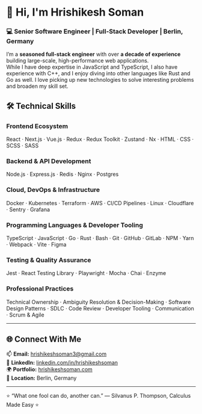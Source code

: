# 👋 Hi, I'm Hrishikesh Soman

### 💻 Senior Software Engineer | Full-Stack Developer | Berlin, Germany

I’m a **seasoned full-stack engineer** with over **a decade of experience** building large-scale, high-performance web applications.  
While I have deep expertise in JavaScript and TypeScript, I also have experience with C++, and I enjoy diving into other languages like Rust and Go as well. I love picking up new technologies to solve interesting problems and broaden my skill set.

## 🛠️ Technical Skills

### **Frontend Ecosystem**
React · Next.js · Vue.js · Redux · Redux Toolkit · Zustand · Nx · HTML · CSS · SCSS · SASS  

### **Backend & API Development**
Node.js · Express.js · Redis · Nginx · Postgres  

### **Cloud, DevOps & Infrastructure**
Docker · Kubernetes · Terraform · AWS · CI/CD Pipelines · Linux · Cloudflare · Sentry · Grafana  

### **Programming Languages & Developer Tooling**
TypeScript · JavaScript · Go · Rust · Bash · Git · GitHub · GitLab · NPM · Yarn · Webpack · Vite · Figma  

### **Testing & Quality Assurance**
Jest · React Testing Library · Playwright · Mocha · Chai · Enzyme  

### **Professional Practices**
Technical Ownership · Ambiguity Resolution & Decision-Making · Software Design Patterns · SDLC · Code Review · Developer Tooling · Communication · Scrum & Agile  

---

## 🌐 Connect With Me
📫 **Email:** [hrishikeshsoman3@gmail.com](mailto:hrishikeshsoman3@gmail.com)  
💼 **LinkedIn:** [linkedin.com/in/hrishikeshsoman](https://linkedin.com/in/hrishikeshsoman)  
🌍 **Portfolio:** [hrishikeshsoman.com](https://hrishikeshsoman.com)  
📍 **Location:** Berlin, Germany  

---

⭐️ “What one fool can do, another can.” — Silvanus P. Thompson, Calculus Made Easy ⭐️ 
